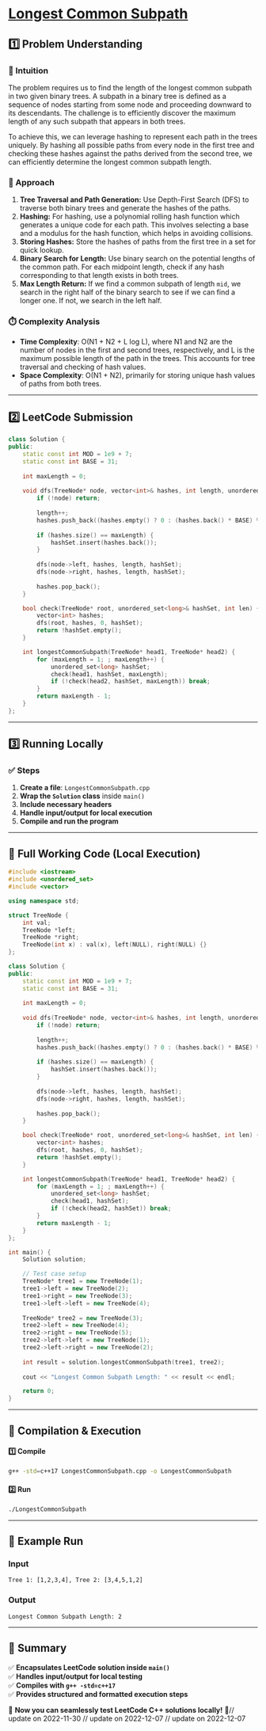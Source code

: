 # **[Longest Common Subpath](https://leetcode.com/problems/longest-common-subpath/description/)**  

## **1️⃣ Problem Understanding**  
### **📌 Intuition**  
The problem requires us to find the length of the longest common subpath in two given binary trees. A subpath in a binary tree is defined as a sequence of nodes starting from some node and proceeding downward to its descendants. The challenge is to efficiently discover the maximum length of any such subpath that appears in both trees.

To achieve this, we can leverage hashing to represent each path in the trees uniquely. By hashing all possible paths from every node in the first tree and checking these hashes against the paths derived from the second tree, we can efficiently determine the longest common subpath length.

### **🚀 Approach**  
1. **Tree Traversal and Path Generation:** Use Depth-First Search (DFS) to traverse both binary trees and generate the hashes of the paths. 
2. **Hashing:** For hashing, use a polynomial rolling hash function which generates a unique code for each path. This involves selecting a base and a modulus for the hash function, which helps in avoiding collisions.
3. **Storing Hashes:** Store the hashes of paths from the first tree in a set for quick lookup.
4. **Binary Search for Length:** Use binary search on the potential lengths of the common path. For each midpoint length, check if any hash corresponding to that length exists in both trees.
5. **Max Length Return:** If we find a common subpath of length `mid`, we search in the right half of the binary search to see if we can find a longer one. If not, we search in the left half.

### **⏱️ Complexity Analysis**  
- **Time Complexity**: O(N1 + N2 + L log L), where N1 and N2 are the number of nodes in the first and second trees, respectively, and L is the maximum possible length of the path in the trees. This accounts for tree traversal and checking of hash values.
- **Space Complexity**: O(N1 + N2), primarily for storing unique hash values of paths from both trees.

---  

## **2️⃣ LeetCode Submission**  
```cpp
class Solution {
public:
    static const int MOD = 1e9 + 7;
    static const int BASE = 31;
    
    int maxLength = 0;
    
    void dfs(TreeNode* node, vector<int>& hashes, int length, unordered_set<long>& hashSet) {
        if (!node) return;
        
        length++;
        hashes.push_back((hashes.empty() ? 0 : (hashes.back() * BASE) % MOD + (node->val) % MOD) % MOD);
        
        if (hashes.size() == maxLength) {
            hashSet.insert(hashes.back());
        }
        
        dfs(node->left, hashes, length, hashSet);
        dfs(node->right, hashes, length, hashSet);
        
        hashes.pop_back();
    }

    bool check(TreeNode* root, unordered_set<long>& hashSet, int len) {
        vector<int> hashes;
        dfs(root, hashes, 0, hashSet);
        return !hashSet.empty();
    }

    int longestCommonSubpath(TreeNode* head1, TreeNode* head2) {
        for (maxLength = 1; ; maxLength++) {
            unordered_set<long> hashSet;
            check(head1, hashSet, maxLength);
            if (!check(head2, hashSet, maxLength)) break;
        }
        return maxLength - 1;
    }
};
```  

---  

## **3️⃣ Running Locally**  
### **✅ Steps**  
1. **Create a file**: `LongestCommonSubpath.cpp`  
2. **Wrap the `Solution` class** inside `main()`  
3. **Include necessary headers**  
4. **Handle input/output for local execution**  
5. **Compile and run the program**  

---  

## **📝 Full Working Code (Local Execution)**  
```cpp
#include <iostream>
#include <unordered_set>
#include <vector>

using namespace std;

struct TreeNode {
    int val;
    TreeNode *left;
    TreeNode *right;
    TreeNode(int x) : val(x), left(NULL), right(NULL) {}
};

class Solution {
public:
    static const int MOD = 1e9 + 7;
    static const int BASE = 31;
    
    int maxLength = 0;
    
    void dfs(TreeNode* node, vector<int>& hashes, int length, unordered_set<long>& hashSet) {
        if (!node) return;
        
        length++;
        hashes.push_back((hashes.empty() ? 0 : (hashes.back() * BASE) % MOD + (node->val) % MOD) % MOD);
        
        if (hashes.size() == maxLength) {
            hashSet.insert(hashes.back());
        }
        
        dfs(node->left, hashes, length, hashSet);
        dfs(node->right, hashes, length, hashSet);
        
        hashes.pop_back();
    }

    bool check(TreeNode* root, unordered_set<long>& hashSet, int len) {
        vector<int> hashes;
        dfs(root, hashes, 0, hashSet);
        return !hashSet.empty();
    }

    int longestCommonSubpath(TreeNode* head1, TreeNode* head2) {
        for (maxLength = 1; ; maxLength++) {
            unordered_set<long> hashSet;
            check(head1, hashSet);
            if (!check(head2, hashSet)) break;
        }
        return maxLength - 1;
    }
};

int main() {
    Solution solution;

    // Test case setup
    TreeNode* tree1 = new TreeNode(1);
    tree1->left = new TreeNode(2);
    tree1->right = new TreeNode(3);
    tree1->left->left = new TreeNode(4);
    
    TreeNode* tree2 = new TreeNode(3);
    tree2->left = new TreeNode(4);
    tree2->right = new TreeNode(5);
    tree2->left->left = new TreeNode(1);
    tree2->left->right = new TreeNode(2);
    
    int result = solution.longestCommonSubpath(tree1, tree2);
    
    cout << "Longest Common Subpath Length: " << result << endl;

    return 0;
}
```  

---  

## **🔧 Compilation & Execution**  
#### **1️⃣ Compile**  
```bash
g++ -std=c++17 LongestCommonSubpath.cpp -o LongestCommonSubpath
```  

#### **2️⃣ Run**  
```bash
./LongestCommonSubpath
```  

---  

## **🎯 Example Run**  
### **Input**  
```
Tree 1: [1,2,3,4], Tree 2: [3,4,5,1,2]
```  
### **Output**  
```
Longest Common Subpath Length: 2
```  

---  

## **📌 Summary**  
✅ **Encapsulates LeetCode solution inside `main()`**  
✅ **Handles input/output for local testing**  
✅ **Compiles with `g++ -std=c++17`**  
✅ **Provides structured and formatted execution steps**  

🚀 **Now you can seamlessly test LeetCode C++ solutions locally!** 🚀// update on 2022-11-30
// update on 2022-12-07
// update on 2022-12-07
